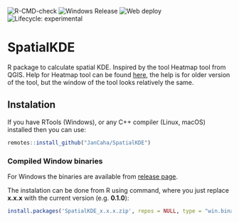 <!-- badges: start -->
![R-CMD-check](https://github.com/JanCaha/SpatialKDE/workflows/R-CMD-check/badge.svg)
![Windows Release](https://github.com/JanCaha/SpatialKDE/workflows/Build%20Windows%20Binaries%20and%20Create%20Release/badge.svg)
![Web deploy](https://github.com/JanCaha/SpatialKDE/workflows/Pkgdown%20-%20build%20and%20deploy%20website/badge.svg)
![Lifecycle: experimental](https://img.shields.io/badge/lifecycle-experimental-orange.svg)
<!-- badges: end -->

# SpatialKDE
R package to calculate spatial KDE. Inspired by the tool Heatmap tool from QGIS. Help for Heatmap tool can be found [here](https://docs.qgis.org/2.18/en/docs/user_manual/plugins/plugins_heatmap.html), the help is for older version of the tool, but the window of the tool looks relatively the same. 

## Instalation 

If you have RTools (Windows), or any C++ compiler (Linux, macOS) installed then you can use:

``` r
remotes::install_github("JanCaha/SpatialKDE")
```

### Compiled Window binaries

For Windows the binaries are available from [release page](https://github.com/JanCaha/SpatialKDE/releases/).

The instalation can be done from R using command, where you just replace __x.x.x__ with the current version (e.g. __0.1.0__):

``` r
install.packages('SpatialKDE_x.x.x.zip', repos = NULL, type = "win.binary")
```
